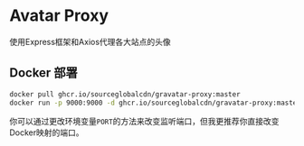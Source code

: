 # Avatar Proxy

使用Express框架和Axios代理各大站点的头像

## Docker 部署

```bash
docker pull ghcr.io/sourceglobalcdn/gravatar-proxy:master
docker run -p 9000:9000 -d ghcr.io/sourceglobalcdn/gravatar-proxy:master
```

你可以通过更改环境变量`PORT`的方法来改变监听端口，但我更推荐你直接改变Docker映射的端口。
